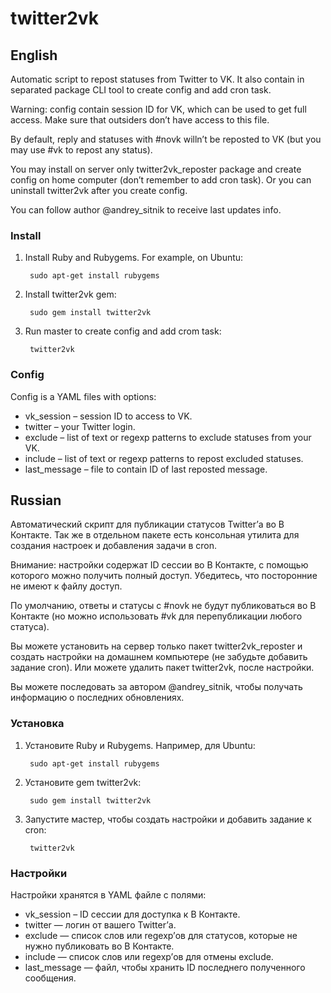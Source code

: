 # twitter2vk

## English
Automatic script to repost statuses from Twitter to VK. It also contain in
separated package CLI tool to create config and add cron task.

Warning: config contain session ID for VK, which can be used to get full access.
Make sure that outsiders don’t have access to this file.

By default, reply and statuses with #novk willn’t be reposted to VK (but you may
use #vk to repost any status).

You may install on server only twitter2vk_reposter package and create config
on home computer (don’t remember to add cron task). Or you can uninstall
twitter2vk after you create config.

You can follow author @andrey_sitnik to receive last updates info.

### Install
1. Install Ruby and Rubygems. For example, on Ubuntu:
   
        sudo apt-get install rubygems
   
2. Install twitter2vk gem:
   
        sudo gem install twitter2vk
   
3. Run master to create config and add crom task:
   
        twitter2vk

### Config
Config is a YAML files with options:

* vk_session – session ID to access to VK.
* twitter – your Twitter login.
* exclude – list of text or regexp patterns to exclude statuses from your VK.
* include – list of text or regexp patterns to repost excluded statuses.
* last_message – file to contain ID of last reposted message.

## Russian

Автоматический скрипт для публикации статусов Twitter’а во В Контакте. Так же
в отдельном пакете есть консольная утилита для создания настроек и добавления
задачи в cron.

Внимание: настройки содержат ID сессии во В Контакте, с помощью которого можно
получить полный доступ. Убедитесь, что посторонние не имеют к файлу доступ.

По умолчанию, ответы и статусы с #novk не будут публиковаться во В Контакте (но
можно использовать #vk для перепубликации любого статуса).

Вы можете установить на сервер только пакет twitter2vk_reposter и создать
настройки на домашнем компьютере (не забудьте добавить задание cron). Или можете
удалить пакет twitter2vk, после настройки.

Вы можете последовать за автором @andrey_sitnik, чтобы получать информацию
о последних обновлениях.

### Установка
1. Установите Ruby и Rubygems. Например, для Ubuntu:
   
        sudo apt-get install rubygems
   
2. Установите gem twitter2vk:
   
        sudo gem install twitter2vk
   
3. Запустите мастер, чтобы создать настройки и добавить задание к cron:
   
        twitter2vk

### Настройки
Настройки хранятся в YAML файле с полями:

* vk_session – ID сессии для доступка к В Контакте.
* twitter — логин от вашего Twitter’а.
* exclude — список слов или regexp’ов для статусов, которые не нужно публиковать
  во В Контакте.
* include — список слов или regexp’ов для отмены exclude.
* last_message — файл, чтобы хранить ID последнего полученного сообщения.
